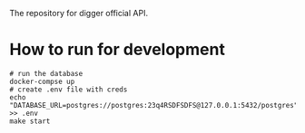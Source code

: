 The repository for digger official API.

# How to run for development

```
# run the database
docker-compse up
# create .env file with creds
echo "DATABASE_URL=postgres://postgres:23q4RSDFSDFS@127.0.0.1:5432/postgres" >> .env
make start
```
